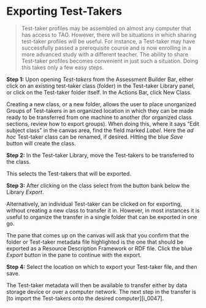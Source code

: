 # Exporting Test-Takers

>Test-taker profiles may be assembled on almost any computer that has access to TAO. However, there will be situations in which sharing test-taker profiles will be useful. For instance, a Test-taker may have successfully passed a prerequisite course and is now enrolling in a more advanced study with a different teacher. The ability to share Test-taker profiles becomes convenient in just such a situation. Doing this takes only a few easy steps.

**Step 1:** Upon opening *Test-takers* from the Assessment Builder Bar, either click on an existing test-taker class (folder) in the Test-taker Library panel, or click on the Test-taker folder itself. In the Actions Bar, click New Class. 

Creating a new class, or a new folder, allows the user to place unorganized Groups of Test-takers in an organized location in which they can be made ready to be transferred from one machine to another (for organized class sections, review how to export groups). When doing this, where it says “Edit subject class” in the canvas area, find the field marked *Label*. Here the *ad hoc* Test-taker class can be renamed, if desired.  Hitting the blue *Save* button will create the class.

**Step 2:** In the Test-taker Library, move the Test-takers to be transferred to the class.

This selects the Test-takers that will be exported.

**Step 3:** After clicking on the class select from the button bank below the Library *Export*.

Alternatively, an individual Test-taker can be clicked on for exporting, without creating a new class to transfer it in. However, in most instances it is useful to organize the transfer in a single folder that can be exported in one go.

The pane that comes up on the canvas will ask that you confirm that the folder or Test-taker metadata file highlighted is the one that should be exported as a Resource Description Framework or RDF file. Click the blue *Export* button in the pane to continue with the export.

**Step 4:** Select the location on which to export your Test-taker file, and then save.

The Test-taker metadata will then be available to transfer either by data storage device or over a computer network. The next step in the transfer is [to import the Test-takers onto the desired computer][i_0047].